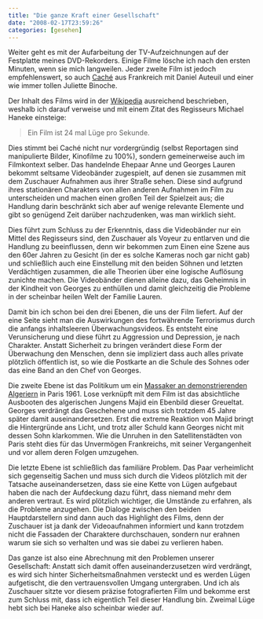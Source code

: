 ```yaml
---
title: "Die ganze Kraft einer Gesellschaft"
date: "2008-02-17T23:59:26"
categories: [gesehen]
---
```


Weiter geht es mit der Aufarbeitung der TV-Aufzeichnungen auf der Festplatte meines DVD-Rekorders. Einige Filme lösche ich nach den ersten Minuten, wenn sie mich langweilen. Jeder zweite Film ist jedoch empfehlenswert, so auch [Caché](http://www.cache-derfilm.de/) aus Frankreich mit Daniel Auteuil und einer wie immer tollen Juliette Binoche.

Der Inhalt des Films wird in der [Wikipedia](http://de.wikipedia.org/wiki/Caché_(Film)#Handlung) ausreichend beschrieben, weshalb ich darauf verweise und mit einem Zitat des Regisseurs Michael Haneke einsteige:

> Ein Film ist 24 mal Lüge pro Sekunde.

Dies stimmt bei Caché nicht nur vordergründig (selbst Reportagen sind manipulierte Bilder, Kinofilme zu 100%), sondern gemeinerweise auch im Filmkontext selber. Das handelnde Ehepaar Anne und Georges Lauren bekommt seltsame Videobänder zugespielt, auf denen sie zusammen mit dem Zuschauer Aufnahmen aus ihrer Straße sehen. Diese sind aufgrund ihres stationären Charakters von allen anderen Aufnahmen im Film zu unterscheiden und machen einen großen Teil der Spielzeit aus; die Handlung darin beschränkt sich aber auf wenige relevante Elemente und gibt so genügend Zeit darüber nachzudenken, was man wirklich sieht.

Dies führt zum Schluss zu der Erkenntnis, dass die Videobänder nur ein Mittel des Regisseurs sind, den Zuschauer als Voyeur zu entlarven und die Handlung zu beeinflussen, denn wir bekommen zum Einen eine Szene aus den 60er Jahren zu Gesicht (in der es solche Kameras noch gar nicht gab) und schließlich auch eine Einstellung mit den beiden Söhnen und letzten Verdächtigen zusammen, die alle Theorien über eine logische Auflösung zunichte machen. Die Videobänder dienen alleine dazu, das Geheimnis in der Kindheit von Georges zu enthüllen und damit gleichzeitig die Probleme in der scheinbar heilen Welt der Familie Lauren.

Damit bin ich schon bei den drei Ebenen, die uns der Film liefert. Auf der eine Seite sieht man die Auswirkungen des fortwährende Terrorismus durch die anfangs inhaltsleeren Überwachungsvideos. Es entsteht eine Verunsicherung und diese führt zu Aggression und Depression, je nach Charakter. Anstatt Sicherheit zu bringen verändert diese Form der Überwachung den Menschen, denn sie impliziert dass auch alles private plötzlich öffentlich ist, so wie die Postkarte an die Schule des Sohnes oder das eine Band an den Chef von Georges.

Die zweite Ebene ist das Politikum um ein [Massaker an demonstrierenden Algeriern](http://de.wikipedia.org/wiki/Massaker_von_Paris_1961) in Paris 1961. Lose verknüpft mit dem Film ist das absichtliche Ausbooten des algerischen Jungens Majid ein Ebenbild dieser Greueltat. Georges verdrängt das Geschehene und muss sich trotzdem 45 Jahre später damit auseinandersetzen. Erst die extreme Reaktion von Majid bringt die Hintergründe ans Licht, und trotz aller Schuld kann Georges nicht mit dessen Sohn klarkommen. Wie die Unruhen in den Satellitenstädten von Paris steht dies für das Unvermögen Frankreichs, mit seiner Vergangenheit und vor allem deren Folgen umzugehen.

Die letzte Ebene ist schließlich das familiäre Problem. Das Paar verheimlicht sich gegenseitig Sachen und muss sich durch die Videos plötzlich mit der Tatsache auseinandersetzen, dass sie eine Kette von Lügen aufgebaut haben die nach der Aufdeckung dazu führt, dass niemand mehr dem anderen vertraut. Es wird plötzlich wichtiger, die Umstände zu erfahren, als die Probleme anzugehen. Die Dialoge zwischen den beiden Hauptdarstellern sind dann auch das Highlight des Films, denn der Zuschauer ist ja dank der Videoaufnahmen informiert und kann trotzdem nicht die Fassaden der Charaktere durchschauen, sondern nur erahnen warum sie sich so verhalten und was sie dabei zu verlieren haben.

Das ganze ist also eine Abrechnung mit den Problemen unserer Gesellschaft: Anstatt sich damit offen auseinanderzusetzen wird verdrängt, es wird sich hinter Sicherheitsmaßnahmen versteckt und es werden Lügen aufgetischt, die den vertrauensvollen Umgang untergraben. Und ich als Zuschauer sitzte vor diesem präzise fotografierten Film und bekomme erst zum Schluss mit, dass ich eigentlich Teil dieser Handlung bin. Zweimal Lüge hebt sich bei Haneke also scheinbar wieder auf.
